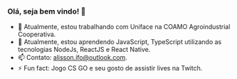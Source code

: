 ### Olá, seja bem vindo! 👋

- 🔭 Atualmente, estou trabalhando com Uniface na COAMO Agroindustrial Cooperativa.
- 🌱 Atualmente, estou aprendendo JavaScript, TypeScript utilizando as tecnologias NodeJs, ReactJS e React Native.
- 📫 Contato: alisson.ifo@outlook.com.
- ⚡ Fun fact: Jogo CS GO e seu gosto de assistir lives na Twitch.
